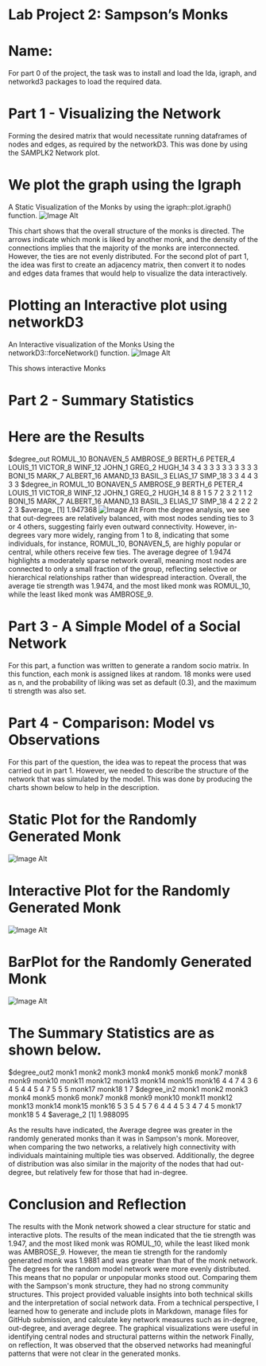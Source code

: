 # Lab Project 2: Sampson’s Monks

# Name: 

For part 0 of the project, the task was to install and load the lda, igraph, and networkd3 packages to load the required data. 

# Part 1 - Visualizing the Network

Forming the desired matrix that would necessitate running dataframes of nodes and edges, as required by the networkD3. This was done by using the SAMPLK2 Network plot.

# We plot the graph using the Igraph
A Static Visualization of the Monks by using the igraph::plot.igraph() function.
![Image Alt](https://github.com/jameskamau646-debug/project/blob/408eda9c4b2783642c0d879da7d8d9a30f21a85f/Static_plot.png)

This chart shows that the overall structure of the monks is directed. The arrows indicate which monk is liked by another monk, and the density of the connections implies that the majority of the monks are interconnected. 
However, the ties are not evenly distributed. 
For the second plot of part 1, the idea was first to create an adjacency matrix, then convert it to nodes and edges data frames that would help to visualize the data interactively.
# Plotting an Interactive plot using networkD3
An Interactive visualization of the Monks Using the networkD3::forceNetwork() function.
![Image Alt](https://github.com/jameskamau646-debug/project/blob/63478e579a577cb638ca6922d066676295e7d79d/interactive_plot1.png)

This shows interactive Monks 

# Part 2 - Summary Statistics
# Here are the Results
$degree_out
 ROMUL_10 BONAVEN_5 AMBROSE_9   BERTH_6   PETER_4  LOUIS_11  VICTOR_8   WINF_12    JOHN_1    GREG_2   HUGH_14 
        3         4         3         3         3         3         3         3         3         3         3 
  BONI_15    MARK_7 ALBERT_16  AMAND_13   BASIL_3  ELIAS_17   SIMP_18 
        3         3         4         4         3         3         3 
$degree_in
 ROMUL_10 BONAVEN_5 AMBROSE_9   BERTH_6   PETER_4  LOUIS_11  VICTOR_8   WINF_12    JOHN_1    GREG_2   HUGH_14 
        8         8         1         5         7         2         3         2         1         1         2 
  BONI_15    MARK_7 ALBERT_16  AMAND_13   BASIL_3  ELIAS_17   SIMP_18 
        4         2         2         2         2         2         3 
$average_
[1] 1.947368
![Image Alt](https://github.com/jameskamau646-debug/project/blob/9cbfb1c7732f979dd38a18586b7b71e6525ebce9/barplot1.png)
From the degree analysis, we see that out-degrees are relatively balanced, with most nodes sending ties to 3 or 4 others, suggesting fairly even outward connectivity. 
However, in-degrees vary more widely, ranging from 1 to 8, indicating that some individuals, for instance, ROMUL_10, BONAVEN_5, are highly popular or central, while others receive few ties. 
The average degree of 1.9474 highlights a moderately sparse network overall, meaning most nodes are connected to only a small fraction of the group, 
reflecting selective or hierarchical relationships rather than widespread interaction. Overall, the average tie strength was 1.9474, and the most liked monk was ROMUL_10, while the least liked monk was AMBROSE_9.

# Part 3 - A Simple Model of a Social Network
For this part, a function was written to generate a random socio matrix. In this function, each monk is assigned likes at random. 
18 monks were used as n, and the probability of liking was set as default (0.3), and the maximum ti strength was also set. 

# Part 4 - Comparison: Model vs Observations
For this part of the question, the idea was to repeat the process that was carried out in part 1. However, we needed to describe the structure of the network that was simulated by the model. This was done by producing the charts shown below to help in the description. 
# Static Plot for the Randomly Generated Monk
![Image Alt](https://github.com/jameskamau646-debug/project/blob/3678177de8d6cfff960c795d1cea63a1b8d25c14/Random_network.png)

# Interactive Plot for the Randomly Generated Monk
![Image Alt](https://github.com/jameskamau646-debug/project/blob/e913d7a3c164d939f73138590d9829f784001ea4/interactive_plot2.png)

# BarPlot for the Randomly Generated Monk
![Image Alt](https://github.com/jameskamau646-debug/project/blob/9cbfb1c7732f979dd38a18586b7b71e6525ebce9/barplot2.png)
# The Summary Statistics are as shown below. 

$degree_out2
 monk1  monk2  monk3  monk4  monk5  monk6  monk7  monk8  monk9 monk10 monk11 monk12 monk13 monk14 monk15 monk16 
     4      4      7      4      3      6      4      5      4      4      5      4      7      5      5      5 
monk17 monk18 
     1      7 
$degree_in2
 monk1  monk2  monk3  monk4  monk5  monk6  monk7  monk8  monk9 monk10 monk11 monk12 monk13 monk14 monk15 monk16 
     5      3      5      4      5      7      6      4      4      4      5      3      4      7      4      5 
monk17 monk18 
     5      4 
$average_2
[1] 1.988095

As the results have indicated, the Average degree was greater in the randomly generated monks than it was in Sampson's monk. Moreover, when comparing the two networks, a relatively high connectivity with individuals maintaining multiple ties was observed. Additionally, the degree of distribution was also similar in the majority of the nodes that had out-degree, but relatively few for those that had in-degree. 

# Conclusion and Reflection
The results with the Monk network showed a clear structure for static and interactive plots. The results of the mean indicated that the tie strength was 1.947, and the most liked monk was ROMUL_10, 
while the least liked monk was AMBROSE_9. However, the mean tie strength for the randomly generated monk was 1.9881 and was greater than that of the monk network. The degrees for the random model network were more evenly distributed. This means that no popular or unpopular monks stood out. 
Comparing them with the Sampson's monk structure, they had no strong community structures. 
This project provided valuable insights into both technical skills and the interpretation of social network data. From a technical perspective, I learned how to generate and include plots in Markdown, manage files for GitHub submission, and calculate key network measures such as in-degree, out-degree, and average degree. The graphical visualizations were useful in identifying central nodes and structural patterns within the network
Finally, on reflection, 
It was observed that the observed networks had meaningful patterns that were not clear in the generated monks. 
